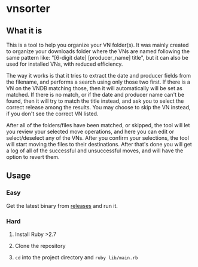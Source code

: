 # vnsorter

## What it is

This is a tool to help you organize your VN folder(s). It was mainly created to organize your downloads folder where the VNs are named following the same pattern like: "[6-digit date] [producer_name] title", but it can also be used for installed VNs, with reduced efficiency. 


The way it works is that it tries to extract the date and producer fields from the filename, and performs a search using only those two first. If there is a VN on the VNDB matching those, then it will automatically will be set as matched. If there is no match, or if the date and producer name can't be found, then it will try to match the title instead, and ask you to select the correct release among the results. You may choose to skip the VN instead, if you don't see the correct VN listed.

After all of the folders/files have been matched, or skipped, the tool will let you review your selected move operations, and here you can edit or select/deselect any of the VNs. After you confirm your selections, the tool will start moving the files to their destinations. After that's done you will get a log of all of the successful and unsuccessful moves, and will have the option to revert them.

## Usage

### Easy

Get the latest binary from [releases](https://github.com/mertvn/vnsorter/releases) and run it. 

### Hard

1. Install Ruby >2.7

2. Clone the repository

3. `cd` into the project directory and `ruby lib/main.rb`
